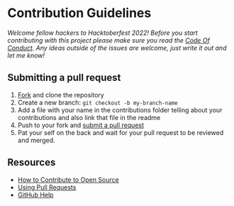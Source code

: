# Contribution Guidelines

_Welcome fellow hackers to Hacktoberfest 2022! Before you start contributing with this project please make sure you read the [Code Of Conduct](https://hacktoberfest.com/participation/#pr-mr-details). Any ideas outside of the issues are welcome, just write it out and let me know!_

## Submitting a pull request

1. [Fork](https://github.com/int-code/url-shortener/fork) and clone the repository
2. Create a new branch: `git checkout -b my-branch-name`
3. Add a file with your name in the contributions folder telling about your contributions and also link that file in the readme
5. Push to your fork and [submit a pull request](https://github.com/int-code/url-shortener/compare)
6. Pat your self on the back and wait for your pull request to be reviewed and merged.

## Resources

- [How to Contribute to Open Source](https://opensource.guide/how-to-contribute/)
- [Using Pull Requests](https://help.github.com/articles/about-pull-requests/)
- [GitHub Help](https://help.github.com)
